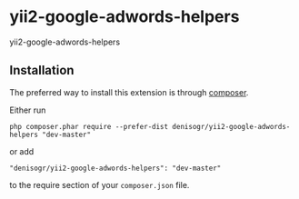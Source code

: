 yii2-google-adwords-helpers
===========================
yii2-google-adwords-helpers

Installation
------------

The preferred way to install this extension is through [composer](http://getcomposer.org/download/).

Either run

```
php composer.phar require --prefer-dist denisogr/yii2-google-adwords-helpers "dev-master"
```

or add

```
"denisogr/yii2-google-adwords-helpers": "dev-master"
```

to the require section of your `composer.json` file.


